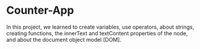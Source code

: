 # Counter-App

In this project, we learned to create variables, use operators, about strings, creating functions, the innerText and textContent properties of the node, and about the document object model [DOM].
